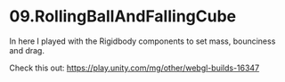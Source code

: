 # 09.RollingBallAndFallingCube

In here I played with the Rigidbody components to set mass, bounciness and drag.

Check this out:
https://play.unity.com/mg/other/webgl-builds-16347
